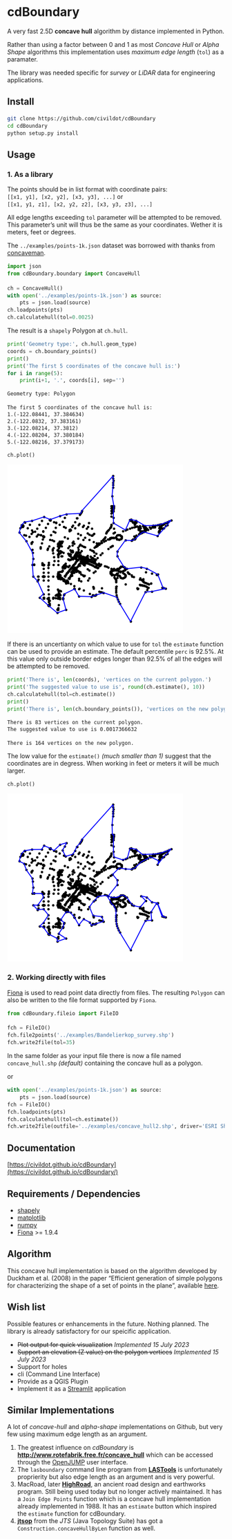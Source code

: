 # cdBoundary

<!-- WARNING: THIS FILE WAS AUTOGENERATED! DO NOT EDIT! -->

A very fast 2.5D **concave hull** algorithm by distance implemented in
Python.

Rather than using a factor between 0 and 1 as most *Concave Hull* or
*Alpha Shape* algorithms this implementation uses *maximum edge length*
(`tol`) as a paramater.

The library was needed specific for *survey* or *LiDAR* data for
engineering applications.

## Install

``` sh
git clone https://github.com/civildot/cdBoundary
cd cdBoundary
python setup.py install
```

## Usage

### 1. As a library

The points should be in list format with coordinate pairs:  
`[[x1, y1], [x2, y2], [x3, y3], ...]` or  
`[[x1, y1, z1], [x2, y2, z2], [x3, y3, z3], ...]`

All edge lengths exceeding `tol` parameter will be attempted to be
removed. This parameter’s unit will thus be the same as your
coordinates. Wether it is meters, feet or degrees.

The `../examples/points-1k.json` dataset was borrowed with thanks from
[concaveman](https://github.com/mapbox/concaveman).

``` python
import json
from cdBoundary.boundary import ConcaveHull

ch = ConcaveHull()
with open('../examples/points-1k.json') as source:
    pts = json.load(source)
ch.loadpoints(pts)
ch.calculatehull(tol=0.0025)
```

The result is a `shapely` Polygon at `ch.hull`.

``` python
print('Geometry type:', ch.hull.geom_type)
coords = ch.boundary_points()
print()
print('The first 5 coordinates of the concave hull is:')
for i in range(5):
    print(i+1, '.', coords[i], sep='')
```

    Geometry type: Polygon

    The first 5 coordinates of the concave hull is:
    1.(-122.08441, 37.384634)
    2.(-122.0832, 37.383161)
    3.(-122.08214, 37.3812)
    4.(-122.08204, 37.380184)
    5.(-122.08216, 37.379173)

``` python
ch.plot()
```

![](index_files/figure-commonmark/cell-4-output-1.png)

If there is an uncertianty on which value to use for `tol` the
`estimate` function can be used to provide an estimate. The default
percentile `perc` is 92.5%. At this value only outside border edges
longer than 92.5% of all the edges will be attempted to be removed.

``` python
print('There is', len(coords), 'vertices on the current polygon.')
print('The suggested value to use is', round(ch.estimate(), 10))
ch.calculatehull(tol=ch.estimate())
print()
print('There is', len(ch.boundary_points()), 'vertices on the new polygon.')
```

    There is 83 vertices on the current polygon.
    The suggested value to use is 0.0017366632

    There is 164 vertices on the new polygon.

The low value for the `estimate()` *(much smaller than 1)* suggest that
the coordinates are in degress. When working in feet or meters it will
be much larger.

``` python
ch.plot()
```

![](index_files/figure-commonmark/cell-6-output-1.png)

### 2. Working directly with files

[Fiona](https://github.com/Toblerity/Fiona) is used to read point data
directly from files. The resulting `Polygon` can also be written to the
file format supported by `Fiona`.

``` python
from cdBoundary.fileio import FileIO

fch = FileIO()
fch.file2points('../examples/Bandelierkop_survey.shp')
fch.write2file(tol=35)
```

In the same folder as your input file there is now a file named
`concave_hull.shp` *(default)* containing the concave hull as a polygon.

or

``` python
with open('../examples/points-1k.json') as source:
    pts = json.load(source)
fch = FileIO()
fch.loadpoints(pts)
fch.calculatehull(tol=ch.estimate())
fch.write2file(outfile='../examples/concave_hull2.shp', driver='ESRI Shapefile')
```

## Documentation

[https://civildot.github.io/cdBoundary](https://civildot.github.io/cdBoundary/)

## Requirements / Dependencies

- [shapely](https://github.com/shapely/shapely)
- [matplotlib](https://github.com/matplotlib/matplotlib)
- [numpy](https://github.com/numpy/numpy)
- [Fiona](https://github.com/Toblerity/Fiona) \>= 1.9.4

## Algorithm

This concave hull implementation is based on the algorithm developed by
Duckham et al. (2008) in the paper “Efficient generation of simple
polygons for characterizing the shape of a set of points in the plane”,
available [here](http://www.geosensor.net/papers/duckham08.PR.pdf).

## Wish list

Possible features or enhancements in the future. Nothing planned. The
library is already satisfactory for our speicific application.

- ~~Plot output for quick visualization~~ *Implemented 15 July 2023*
- ~~Support an elevation (Z value) on the polygon vertices~~
  *Implemented 15 July 2023*
- Support for holes
- cli (Command Line Interface)
- Provide as a QGIS Plugin
- Implement it as a [Streamlit](https://github.com/streamlit)
  application

## Similar Implementations

A lot of *concave-hull* and *alpha-shape* implementations on Github, but
very few using maximum edge length as an argument.

1.  The greatest influence on *cdBoundary* is
    **<http://www.rotefabrik.free.fr/concave_hull>** which can be
    accessed through the [OpenJUMP](http://www.openjump.org/) user
    interface.
2.  The `lasboundary` command line program from
    **[LASTools](https://lastools.github.io/)** is unfortunately
    proprierity but also edge length as an argument and is very
    powerful.
3.  MacRoad, later
    **[HighRoad](http://www.interstudio.net/highroade.html)**, an
    ancient road design and earthworks program. Still being used today
    but no longer actively maintained. It has a `Join Edge Points`
    function which is a concave hull implementation already implemented
    in 1988. It has an `estimate` button which inspired the `estimate`
    function for cdBoundary.
4.  **[jtsop](https://github.com/locationtech/jts/blob/master/doc/JTSOp.md)**
    from the *JTS* (Java Topology Suite) has got a
    `Construction.concaveHullByLen` function as well.
